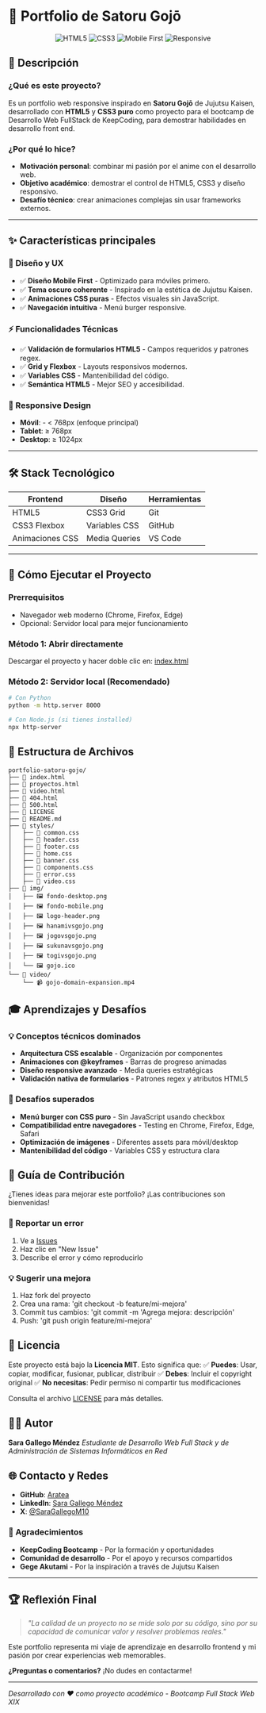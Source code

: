 # 🎯 Portfolio de Satoru Gojō

<div align="center">

![HTML5](https://img.shields.io/badge/HTML5-E34F26?style=for-the-badge&logo=html5&logoColor=white)
![CSS3](https://img.shields.io/badge/CSS3-1572B6?style=for-the-badge&logo=CSS&logoColor=white)
![Mobile First](https://img.shields.io/badge/Mobile_First-FF6B6B?style=for-the-badge)
![Responsive](https://img.shields.io/badge/Responsive-4ECDC4?style=for-the-badge)

</div>

## 📖 Descripción 
### ¿Qué es este proyecto?
Es un portfolio web responsive inspirado en **Satoru Gojō** de Jujutsu Kaisen, desarrollado con **HTML5** y **CSS3 puro** como proyecto para el bootcamp de Desarrollo Web FullStack de KeepCoding, para demostrar habilidades en desarrollo front end.

### ¿Por qué lo hice?
- **Motivación personal**: combinar mi pasión por el anime con el desarrollo web.
- **Objetivo académico**: demostrar el control de HTML5, CSS3 y diseño responsivo.
- **Desafío técnico**: crear animaciones complejas sin usar frameworks externos.

---

## ✨ Características principales
### 🎨 Diseño y UX
- ✅ **Diseño Mobile First** - Optimizado para móviles primero.
- ✅ **Tema oscuro coherente** - Inspirado en la estética de Jujutsu Kaisen.
- ✅ **Animaciones CSS puras** - Efectos visuales sin JavaScript.
- ✅ **Navegación intuitiva** - Menú burger responsive.


### ⚡ Funcionalidades Técnicas
- ✅ **Validación de formularios HTML5** - Campos requeridos y patrones regex.
- ✅ **Grid y Flexbox** - Layouts responsivos modernos.
- ✅ **Variables CSS** - Mantenibilidad del código.
- ✅ **Semántica HTML5** - Mejor SEO y accesibilidad.

### 📱 Responsive Design
- **Móvil**: - < 768px (enfoque principal)
- **Tablet**: ≥ 768px
- **Desktop**: ≥ 1024px

---

## 🛠️ Stack Tecnológico

| Frontend | Diseño | Herramientas |
|----------|---------|-------------|
| HTML5 | CSS3 Grid | Git |
| CSS3 Flexbox | Variables CSS | GitHub |
| Animaciones CSS | Media Queries | VS Code |

---

## 🚀 Cómo Ejecutar el Proyecto

### Prerrequisitos
- Navegador web moderno (Chrome, Firefox, Edge)
- Opcional: Servidor local para mejor funcionamiento
  
### Método 1: Abrir directamente
Descargar el proyecto y hacer doble clic en: [index.html](https://index.html/)

### Método 2: Servidor local (Recomendado)
```bash
# Con Python
python -m http.server 8000

# Con Node.js (si tienes installed)
npx http-server
```

## 📁 Estructura de Archivos
```text
portfolio-satoru-gojo/
├── 📄 index.html
├── 📄 proyectos.html
├── 📄 video.html
├── 📄 404.html
├── 📄 500.html
├── 📄 LICENSE
├── 📄 README.md
├── 📁 styles/
│   ├── 🎨 common.css
│   ├── 🎨 header.css
│   ├── 🎨 footer.css
│   ├── 🎨 home.css
│   ├── 🎨 banner.css
│   ├── 🎨 components.css
│   ├── 🎨 error.css
│   ├── 🎨 video.css
├── 📁 img/
│   ├── 🖼️ fondo-desktop.png
│   ├── 🖼️ fondo-mobile.png
│   ├── 🖼️ logo-header.png
│   ├── 🖼️ hanamivsgojo.png
│   ├── 🖼️ jogovsgojo.png
│   ├── 🖼️ sukunavsgojo.png
│   ├── 🖼️ togivsgojo.png
│   └── 🖼️ gojo.ico
└── 📁 video/
    └── 📹 gojo-domain-expansion.mp4
```

## 🎓 Aprendizajes y Desafíos

### 💡 Conceptos técnicos dominados
- **Arquitectura CSS escalable** - Organización por componentes
- **Animaciones con @keyframes** - Barras de progreso animadas
- **Diseño responsive avanzado** - Media queries estratégicas
- **Validación nativa de formularios** - Patrones regex y atributos HTML5
  
### 🚧 Desafíos superados
- **Menú burger con CSS puro** - Sin JavaScript usando checkbox
- **Compatibilidad entre navegadores** - Testing en Chrome, Firefox, Edge, Safari
- **Optimización de imágenes** - Diferentes assets para móvil/desktop
- **Mantenibilidad del código** - Variables CSS y estructura clara

## 🤝 Guía de Contribución
¿Tienes ideas para mejorar este portfolio? ¡Las contribuciones son bienvenidas!

### 🐛 Reportar un error
1. Ve a [Issues](https://github.com/Aratea10/portoflio-gojo/issues)
2. Haz clic en "New Issue"
3. Describe el error y cómo reproducirlo 
   
### 💡 Sugerir una mejora
1. Haz fork del proyecto
2. Crea una rama: 'git checkout -b feature/mi-mejora'
3. Commit tus cambios: 'git commit -m 'Agrega mejora: descripción'
4. Push: 'git push origin feature/mi-mejora'
   
## 📄 Licencia

Este proyecto está bajo la **Licencia MIT**. Esto significa que:
✅ **Puedes**: Usar, copiar, modificar, fusionar, publicar, distribuir
✅ **Debes**: Incluir el copyright original
✅ **No necesitas**: Pedir permiso ni compartir tus modificaciones

Consulta el archivo [LICENSE](LICENSE) para más detalles.

## 👨‍💻 Autor
**Sara Gallego Méndez**
*Estudiante de Desarrollo Web Full Stack y de Administración de Sistemas Informáticos en Red*

## 🌐 Contacto y Redes
- **GitHub**: [Aratea](https://github.com/Aratea10)
- **LinkedIn**: [Sara Gallego Méndez](https://www.linkedin.com/in/sara-gallego-mendez)
- **X**: [@SaraGallegoM10](https://x.com/SaraGallegoM10)

### 🙏 Agradecimientos
- **KeepCoding Bootcamp** - Por la formación y oportunidades
- **Comunidad de desarrollo** - Por el apoyo y recursos compartidos
- **Gege Akutami** - Por la inspiración a través de Jujutsu Kaisen

---

## 🏆 Reflexión Final
> *"La calidad de un proyecto no se mide solo por su código, sino por su capacidad de comunicar valor y resolver problemas reales."*

Este portfolio representa mi viaje de aprendizaje en desarrollo frontend y mi pasión por crear experiencias web memorables.

**¿Preguntas o comentarios?** ¡No dudes en contactarme!

---

*Desarrollado con ❤️ como proyecto académico - Bootcamp Full Stack Web XIX*